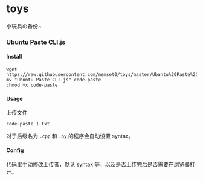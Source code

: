 # toys

小玩具の备份~


### Ubuntu Paste CLI.js

#### Install

```
wget https://raw.githubusercontent.com/memset0/toys/master/Ubuntu%20Paste%20CLI.js
mv "Ubuntu Paste CLI.js" code-paste
chmod +x code-paste
```

#### Usage

上传文件

```
code-paste 1.txt
```

对于后缀名为 `.cpp` 和 `.py` 的程序会自动设置 syntax。

#### Config

代码里手动修改上传者，默认 syntax 等，以及是否上传完后是否需要在浏览器打开。
